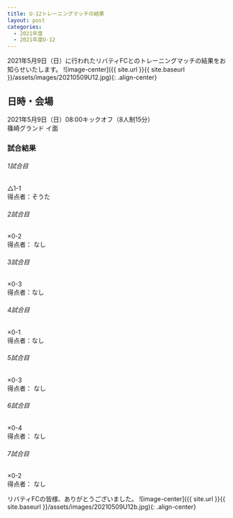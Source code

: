 ```yaml
---
title: U-12トレーニングマッチの結果
layout: post
categories:
  - 2021年度
  - 2021年度U-12
---
```


2021年5月9日（日）に行われたリバティFCとのトレーニングマッチの結果をお知らせいたします。
![image-center]({{ site.url }}{{ site.baseurl }}/assets/images/20210509U12.jpg){: .align-center}

## 日時・会場

2021年5月9日（日）08:00キックオフ（8人制15分）  
篠崎グランド イ面  

### 試合結果

######  1試合目  
△1-1  
得点者：そうた

###### 2試合目  
×0-2  
得点者： なし

######  3試合目  
×0-3  
得点者：なし

######  4試合目  
×0-1    
得点者：なし

###### 5試合目  
×0-3    
得点者： なし

 ###### 6試合目  
×0-4    
得点者： なし

###### 7試合目  
×0-2    
得点者： なし


リバティFCの皆様、ありがとうございました。
![image-center]({{ site.url }}{{ site.baseurl }}/assets/images/20210509U12b.jpg){: .align-center}
